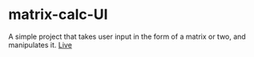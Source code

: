 # matrix-calc-UI

A simple project that takes user input in the form of a matrix or two, and manipulates it.
[Live](https://that-1-js-nerd.github.io/matrix-calc-UI/project/)
